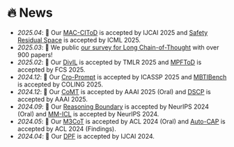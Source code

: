 <!--
 * @Author: Qiguang Chen
 * @LastEditors: Qiguang Chen
 * @Date: 2023-10-10 21:30:10
 * @LastEditTime: 2024-12-24 14:17:34
 * @Description: 
 * 
-->
# 🔥 News
- *2025.04*:  🎉 Our [MAC-CIToD](xxx) is accepted by IJCAI 2025 and [Safety Residual Space](https://arxiv.org/abs/2502.09674) is accepted by ICML 2025.
- *2025.03*: 🎉 We public [our survey for Long Chain-of-Thought](https://arxiv.org/abs/2503.09567) with over 900 papers!
- *2025.02*:  🎉 Our [DivIL](https://openreview.net/forum?id=2Zan4ATYsh) is accepted by TMLR 2025 and [MPFToD](https://link.springer.com/article/10.1007/s11704-024-3778-9) is accepted by FCS 2025.
- *2024.12*: 🎉 Our [Cro-Prompt](https://arxiv.org/abs/2406.10505) is accepted by ICASSP 2025 and [MBTIBench](https://aclanthology.org/2025.coling-main.339/) is accepted by COLING 2025.
- *2024.12*: 🎉 Our [CoMT](https://arxiv.org/abs/2412.12932) is accepted by AAAI 2025 (Oral) and [DSCP](https://xxx) is accepted by AAAI 2025.
- *2024.09*: 🎉 Our [Reasoning Boundary](https://arxiv.org/abs/2410.05695) is accepted by NeurIPS 2024 (Oral) and [MM-ICL](https://openreview.net/forum?id=REVdYKGcfb) is accepted by NeurIPS 2024.
- *2024.05*: 🎉 Our [M3CoT](https://aclanthology.org/2024.acl-long.446.pdf) is accepted by ACL 2024 (Oral) and [Auto-CAP](https://aclanthology.org/2024.findings-acl.546.pdf) is accepted by ACL 2024 (Findings).
- *2024.04*: 🎉 Our [DPF](https://www.ijcai.org/proceedings/2024/0715.pdf) is accepted by IJCAI 2024.


<!-- - *2024.01*: 🎉 Our [Tree-Planner](https://arxiv.org/abs/2310.08582) are accepted by ICLR 2024.
- *2023.10*: 🎉 Our [Cross-lingual Prompting](https://arxiv.org/abs/2310.14799) and [End-to-end Task-oriented Dialogue Survey](https://arxiv.org/abs/2311.09008) are accepted by EMNLP 2023 (Oral).
- *2023.08*: 🎉Our [survey](https://aclanthology.org/2023.ccl-2.pdf#page=93) about LLM Competency is accepted by CCL 2023.
- *2023.08*: 🔥 We release [HuoZi](https://github.com/HIT-SCIR/huozi) (⭐️100+)
- *2023.07*: 🔥 We release unified SLU toolkit ([OpenSLU](https://aclanthology.org/2023.acl-demo.9/)), which is accepted by ACL 2023 (Demo).
- *2023.07*: Our works ([CLIPText](https://aclanthology.org/2023.findings-acl.69/) and [MMSD2.0](https://aclanthology.org/2023.findings-acl.689/)) are accepted by ACL 2023 (Findings).
- *2023.06*: 🎉 Luckily, I win an outstanding graduate of HIT!
- *2022.10*: 🎉 Fortunately, I win the CCF Excellent College Students  Price!  
- *2022.10*: 🎉 Our paper achieves the **Best Paper** in EMNLP MMNLU2022 WorkShop.
- *2022.09*: I formally join SCIR, HIT.
- *2022.08*: 🎉 Our follow-up work on inconsistency in task-oriented dialogue systems is accepted by COLING2022. Thanks for co-authors from HIT, HKU, BUAA, CUMC!
- *2022.08*: 🎉 More exciting, our team win the first price in [MMNLU-22 Competition](https://mmnlu-22.github.io/Competition/). -->